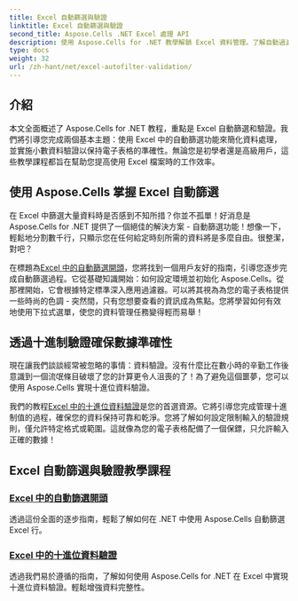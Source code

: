 ```yaml
---
title: Excel 自動篩選與驗證
linktitle: Excel 自動篩選與驗證
second_title: Aspose.Cells .NET Excel 處理 API
description: 使用 Aspose.Cells for .NET 教學解鎖 Excel 資料管理。了解自動過濾和小數驗證以增強您的電子表格。
type: docs
weight: 32
url: /zh-hant/net/excel-autofilter-validation/
---
```

## 介紹

本文全面概述了 Aspose.Cells for .NET 教程，重點是 Excel 自動篩選和驗證。我們將引導您完成兩個基本主題：使用 Excel 中的自動篩選功能來簡化資料處理，並實施小數資料驗證以保持電子表格的準確性。無論您是初學者還是高級用戶，這些教學課程都旨在幫助您提高使用 Excel 檔案時的工作效率。

## 使用 Aspose.Cells 掌握 Excel 自動篩選

在 Excel 中篩選大量資料時是否感到不知所措？你並不孤單！好消息是 Aspose.Cells for .NET 提供了一個絕佳的解決方案 - 自動篩選功能！想像一下，輕鬆地分割數千行，只顯示您在任何給定時刻所需的資料將是多麼自由。很整潔，對吧？

在標題為[Excel 中的自動篩選開頭](./autofilter-begins-with-in-excel/)，您將找到一個用戶友好的指南，引導您逐步完成自動篩選過程。它從基礎知識開始：如何設定環境並初始化 Aspose.Cells。從那裡開始，它會根據特定標準深入應用過濾器。可以將其視為為您的電子表格提供一些時尚的色調 - 突然間，只有您想要查看的資訊成為焦點。您將學習如何有效地使用下拉式選單，使您的資料管理任務變得輕而易舉！

## 透過十進制驗證確保數據準確性

現在讓我們談談經常被忽略的事情：資料驗證。沒有什麼比在數小時的辛勤工作後意識到一個流氓條目破壞了您的計算更令人沮喪的了！為了避免這個噩夢，您可以使用 Aspose.Cells 實現十進位資料驗證。 

我們的教程[Excel 中的十進位資料驗證](./decimal-data-validation-in-excel/)是您的首選資源。它將引導您完成管理十進制值的過程，確保您的資料保持可靠和乾淨。您將了解如何設定限制輸入的驗證規則，僅允許特定格式或範圍。這就像為您的電子表格配備了一個保鏢，只允許輸入正確的數據！

## Excel 自動篩選與驗證教學課程
### [Excel 中的自動篩選開頭](./autofilter-begins-with-in-excel/)
透過這份全面的逐步指南，輕鬆了解如何在 .NET 中使用 Aspose.Cells 自動篩選 Excel 行。
### [Excel 中的十進位資料驗證](./decimal-data-validation-in-excel/)
透過我們易於遵循的指南，了解如何使用 Aspose.Cells for .NET 在 Excel 中實現十進位資料驗證。輕鬆增強資料完整性。